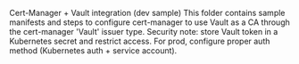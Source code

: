 Cert-Manager + Vault integration (dev sample)
This folder contains sample manifests and steps to configure cert-manager to use Vault as a CA through the cert-manager 'Vault' issuer type.
Security note: store Vault token in a Kubernetes secret and restrict access. For prod, configure proper auth method (Kubernetes auth + service account).
